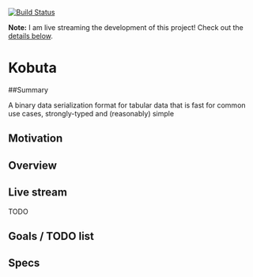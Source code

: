 [![Build Status](https://travis-ci.org/golddranks/kobuta.svg?branch=master)](https://travis-ci.org/golddranks/kobuta)

**Note:** I am live streaming the development of this project! Check out the [details below](#live-stream).

# Kobuta
##Summary

A binary data serialization format for tabular data that is fast for common use cases, strongly-typed and (reasonably) simple

## Motivation

## Overview

## Live stream

TODO

## Goals / TODO list

## Specs

